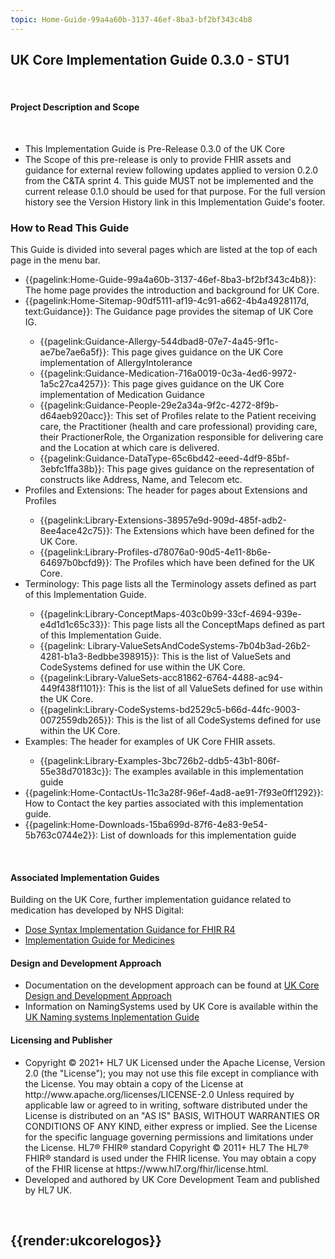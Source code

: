 ```yaml
---
topic: Home-Guide-99a4a60b-3137-46ef-8ba3-bf2bf343c4b8
---
```

## UK Core Implementation Guide 0.3.0 - STU1 ##

</br>
<div markdown="span" class="alert alert-warning" role="alert"><i class="fa fa-information"></i><h4> Project Description and Scope</h4></br>
<ul>
<li>This Implementation Guide is Pre-Release 0.3.0 of the UK Core
<li>The Scope of this pre-release is only to provide FHIR assets and guidance for external review following updates applied to version 0.2.0 from the C&TA sprint 4. This guide MUST not be implemented and the current release 0.1.0 should be used for that purpose. For the full version history see the  Version History link in this Implementation Guide's footer.

</li>
</ul>
  </div>


### How to Read This Guide ###

This Guide is divided into several pages which are listed at the top of each page in the menu bar.
<ul>
<li>{{pagelink:Home-Guide-99a4a60b-3137-46ef-8ba3-bf2bf343c4b8}}: The home page provides the introduction and background for UK Core.</li>
<li>{{pagelink:Home-Sitemap-90df5111-af19-4c91-a662-4b4a4928117d, text:Guidance}}: The Guidance page provides the sitemap of UK Core IG.</li>
<ul>

<li>{{pagelink:Guidance-Allergy-544dbad8-07e7-4a45-9f1c-ae7be7ae6a5f}}: This page gives guidance on the UK Core implementation of AllergyIntolerance</li>
<li>{{pagelink:Guidance-Medication-716a0019-0c3a-4ed6-9972-1a5c27ca4257}}: This page gives guidance on the UK Core implementation of Medication Guidance</li>
<li>{{pagelink:Guidance-People-29e2a34a-9f2c-4272-8f9b-d64aeb920acc}}: This set of Profiles relate to the Patient receiving care, the Practitioner (health and care professional) providing care, their PractionerRole, the Organization responsible for delivering care and the Location at which care is delivered.</li>
<li>{{pagelink:Guidance-DataType-65c6bd42-eeed-4df9-85bf-3ebfc1ffa38b}}: This page gives guidance on the representation of constructs like Address, Name, and Telecom etc.</li>
</ul>
<li>Profiles and Extensions: The  header for pages about Extensions and Profiles</li>
<ul>
  <li>{{pagelink:Library-Extensions-38957e9d-909d-485f-adb2-8ee4ace42c75}}: The Extensions which have been defined for the UK Core.</li>
  <li>{{pagelink:Library-Profiles-d78076a0-90d5-4e11-8b6e-64697b0bcfd9}}: The Profiles which have been defined for the UK Core.</li>
</ul>
<li>Terminology: This page lists all the Terminology assets defined as part of this Implementation Guide.</li>
<ul>
  <li>{{pagelink:Library-ConceptMaps-403c0b99-33cf-4694-939e-e4d1d1c65c33}}: This page lists all the ConceptMaps defined as part of this Implementation Guide.</li>
  <li>{{pagelink: Library-ValueSetsAndCodeSystems-7b04b3ad-26b2-4281-b1a3-8edbbe398915}}: This is the list of ValueSets and CodeSystems defined for use within the UK Core.</li>
  <li>{{pagelink:Library-ValueSets-acc81862-6764-4488-ac94-449f438f1101}}: This is the list of all ValueSets defined for use within the UK Core.</li>
  <li>{{pagelink:Library-CodeSystems-bd2529c5-b66d-44fc-9003-0072559db265}}: This is the list of all CodeSystems defined for use within the UK Core.</li>
</ul>
<li>Examples: The header for examples of UK Core FHIR assets.</li>
<ul>
  <li>{{pagelink:Library-Examples-3bc726b2-ddb5-43b1-806f-55e38d70183c}}: The examples available in this implementation guide</li>
</ul>
<li>{{pagelink:Home-ContactUs-11c3a28f-96ef-4ad8-ae91-7f93e0ff1292}}:  How to Contact the key parties associated with this implementation guide.</li>
<li>{{pagelink:Home-Downloads-15ba699d-87f6-4e83-9e54-5b763c0744e2}}:  List of downloads for this implementation guide</li>
</ul>
<br/>


<div markdown="span" class="alert alert-warning" role="alert"><i class="fa fa-information"></i><h4> Associated Implementation Guides</h4>
Building on the UK Core, further implementation guidance related to medication has developed by NHS Digital:
<ul>
<li><a href="https://simplifier.net/guide/ukcoreimplementationguideformedicines/elementdosage?version=current" target="_blank">Dose Syntax Implementation Guidance for FHIR R4</a></li>
<li><a href="https://simplifier.net/guide/ukcoreimplementationguideformedicines/home?version=current" target="_blank">Implementation Guide for Medicines</a></li>
</div> 

<div markdown="span" class="alert alert-warning" role="alert"><i class="fa fa-information"></i><h4> Design and Development Approach</h4>
<ul>
<li>Documentation on the development approach can be found at <a href="https://simplifier.net/guide/hl7fhirukcoredesignanddevelopmentapproach?version=current">UK Core Design and Development Approach</a></li>
<li>Information on NamingSystems used by UK Core is available within the <a href="https://simplifier.net/guide/uknamingsystems/home?version=current">UK Naming systems Inplementation Guide</a>
</ul>
</div>

<div markdown="span" class="alert alert-warning" role="alert"><i class="fa fa-information"></i><h4 id="I1">Licensing and Publisher</h4>
<ul>
<li> 
Copyright &#169; 2021+ HL7 UK Licensed under the Apache License, Version 2.0 (the &quot;License&quot;); you may not use this file except in compliance with the License. You may obtain a copy of the License at  http://www.apache.org/licenses/LICENSE-2.0 Unless required by applicable law or agreed to in writing, software distributed under the License is distributed on an &quot;AS IS&quot; BASIS, WITHOUT WARRANTIES OR CONDITIONS OF ANY KIND, either express or implied. See the License for the specific language governing permissions and limitations under the License. HL7&#174; FHIR&#174; standard Copyright &#169; 2011+ HL7 The HL7&#174; FHIR&#174; standard is used under the FHIR license. You may obtain a copy of the FHIR license at  https://www.hl7.org/fhir/license.html.
<li>
Developed and authored by UK Core Development Team and published by HL7 UK.
</ul>
</div> 

<br/>


{{render:ukcorelogos}}
---




